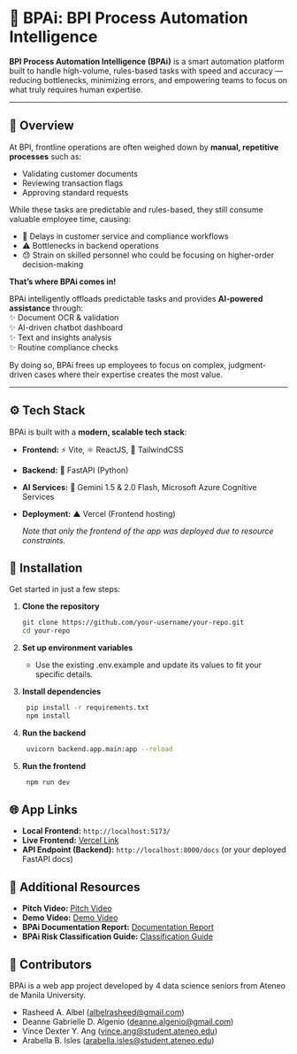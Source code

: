 # 🚀 BPAi: BPI Process Automation Intelligence

**BPI Process Automation Intelligence (BPAi)** is a smart automation platform built to handle high-volume, rules-based tasks with speed and accuracy — reducing bottlenecks, minimizing errors, and empowering teams to focus on what truly requires human expertise.

---

## 📖 Overview

At BPI, frontline operations are often weighed down by **manual, repetitive processes** such as:  
- Validating customer documents  
- Reviewing transaction flags  
- Approving standard requests  

While these tasks are predictable and rules-based, they still consume valuable employee time, causing:  
- 🚧 Delays in customer service and compliance workflows  
- ⚠️ Bottlenecks in backend operations  
- 😓 Strain on skilled personnel who could be focusing on higher-order decision-making  

**That’s where BPAi comes in!**  

BPAi intelligently offloads predictable tasks and provides **AI-powered assistance** through:  
✨ Document OCR & validation  
✨ AI-driven chatbot dashboard  
✨ Text and insights analysis  
✨ Routine compliance checks  

By doing so, BPAi frees up employees to focus on complex, judgment-driven cases where their expertise creates the most value.

---

## ⚙️ Tech Stack

BPAi is built with a **modern, scalable tech stack**:

- **Frontend:** ⚡ Vite, ⚛️ ReactJS, 🎨 TailwindCSS  
- **Backend:** 🚀 FastAPI (Python)  
- **AI Services:** 🤖 Gemini 1.5 & 2.0 Flash, Microsoft Azure Cognitive Services  
- **Deployment:** ▲ Vercel (Frontend hosting)

   *Note that only the frontend of the app was deployed due to resource constraints.*


## 🔧 Installation

Get started in just a few steps:

1. **Clone the repository**
   ```bash
   git clone https://github.com/your-username/your-repo.git
   cd your-repo

2. **Set up environment variables**
    - Use the existing .env.example and update its values to fit your specific details.

3. **Install dependencies**
   ```bash
    pip install -r requirements.txt
    npm install

5. **Run the backend**
   ```bash
    uvicorn backend.app.main:app --reload

7. **Run the frontend**
   ```bash
    npm run dev

## 🌐 App Links
- **Local Frontend:** `http://localhost:5173/`
- **Live Frontend:** [Vercel Link](https://bp-ai-demo-31e2.vercel.app/)  
- **API Endpoint (Backend):** `http://localhost:8000/docs` (or your deployed FastAPI docs)

## 🔗 Additional Resources
- **Pitch Video:** [Pitch Video](https://drive.google.com/file/d/1vwhSyAuX0dRPJCpEJ-oO02LE2KfbQZ_u/view?usp=drive_link)
- **Demo Video:** [Demo Video](https://drive.google.com/file/d/11wCkDEtNuhHXCUZk1W8XO8CXgFWillOg/view?usp=sharing)
- **BPAi Documentation Report:** [Documentation Report]()
- **BPAi Risk Classification Guide:** [Classification Guide](https://drive.google.com/file/d/1UH8zI8Xwbv6ZDUID0aLGSSgHvLeq_2TE/view?usp=drive_link)

## 👥 Contributors
   BPAi is a web app project developed by 4 data science seniors from Ateneo de Manila University.
   - Rasheed A. Albel (albelrasheed@gmail.com)
   - Deanne Gabrielle D. Algenio (deanne.algenio@gmail.com)
   - Vince Dexter Y. Ang (vince.ang@student.ateneo.edu)
   - Arabella B. Isles (arabella.isles@student.ateneo.edu)



